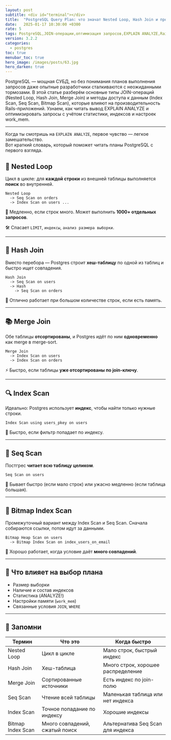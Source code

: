 ```yaml
---
layout: post
subtitle: <div id="terminal"></div>
title:  "PostgreSQL Query Plan: что значат Nested Loop, Hash Join и прочие страшные слова"
date:   2025-01-17 10:30:00 +0300
rate: 5
tags: PostgreSQL,JOIN-операции,оптимизация запросов,EXPLAIN ANALYZE,Rails,индексы
version: 3.2.2
categories:
  - postgres
toc: true
menubar_toc: true
hero_image: /images/posts/63.jpg
hero_darken: true
---
```

PostgreSQL — мощная СУБД, но без понимания планов выполнения запросов даже опытные разработчики сталкиваются с неожиданными тормозами. В этой статье разберём основные типы JOIN-операций (Nested Loop, Hash Join, Merge Join) и методы доступа к данным (Index Scan, Seq Scan, Bitmap Scan), которые влияют на производительность Rails-приложений. Узнаем, как читать вывод EXPLAIN ANALYZE и оптимизировать запросы с учётом статистики, индексов и настроек work_mem.

---
Когда ты смотришь на `EXPLAIN ANALYZE`, первое чувство — легкое замешательство.  
Вот краткий словарь, который поможет читать планы PostgreSQL с первого взгляда.

## 🔁 Nested Loop

Цикл в цикле: для **каждой строки** из внешней таблицы выполняется **поиск** во внутренней.

```text
Nested Loop
  -> Seq Scan on orders
  -> Index Scan on users ...
````

🚨 Медленно, если строк много. Может выполнить **1000+ отдельных запросов**.

🛠 Спасает `LIMIT`, `индексы`, `анализ размера выборки`.

---

## 🧠 Hash Join

Вместо перебора — Postgres строит **хеш-таблицу** по одной из таблиц и быстро ищет совпадения.

```text
Hash Join
  -> Seq Scan on users
  -> Hash
    -> Seq Scan on orders
```

📌 Отлично работает при большом количестве строк, если есть память.

---

## 📚 Merge Join

Обе таблицы **отсортированы**, и Postgres идёт по ним **одновременно** как merge в merge-sort.

```text
Merge Join
  -> Index Scan on users
  -> Index Scan on orders
```

⚡ Быстро, если таблицы **уже отсортированы по join-ключу**.

---

## 🔍 Index Scan

Идеально: Postgres использует **индекс**, чтобы найти только нужные строки.

```text
Index Scan using users_pkey on users
```

📌 Быстро, если фильтр попадает по индексу.

---

## 👣 Seq Scan

Постгрес **читает всю таблицу целиком**.

```text
Seq Scan on users
```

🚨 Бывает быстро (если мало строк) или ужасно медленно (если таблица большая).

---

## 🧮 Bitmap Index Scan

Промежуточный вариант между Index Scan и Seq Scan. Сначала собираются ссылки, потом идут за данными.

```text
Bitmap Heap Scan on users
  -> Bitmap Index Scan on index_users_on_email
```

📌 Хорошо работает, когда условие даёт **много совпадений**.

---

## 🧰 Что влияет на выбор плана

* Размер выборки
* Наличие и состав индексов
* Статистика (ANALYZE!)
* Настройки памяти (`work_mem`)
* Связанные условия `JOIN`, `WHERE`

---

## 🧭 Запомни

| Термин            | Что это                        | Когда быстро                       |
| ----------------- | ------------------------------ | ---------------------------------- |
| Nested Loop       | Цикл в цикле                   | Мало строк, быстрый индекс         |
| Hash Join         | Хеш-таблица                    | Много строк, хорошее распределение |
| Merge Join        | Сортированные источники        | Есть индекс по join-полю           |
| Seq Scan          | Чтение всей таблицы            | Маленькая таблица или нет индекса  |
| Index Scan        | Точное попадание по индексу    | Хорошие индексы                    |
| Bitmap Index Scan | Много совпадений, сжатый поиск | Альтернатива Seq Scan для индекса  |
